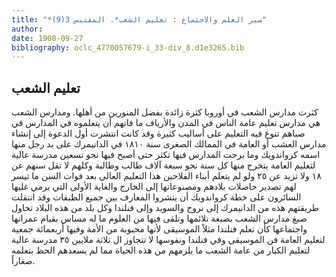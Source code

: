```yaml
---
title: "*سير العلم والاجتماع : تعليم الشعب*. المقتبس 3(9)"
author: 
date: 1908-09-27
bibliography: oclc_4770057679-i_33-div_8.d1e3265.bib
---
```




##  تعليم الشعب 


 كثرت مدارس الشعب في أوروبا كثرة زائدة بفضل المنورين من أهلها. ومدارس الشعب هي مدارس تعليم عامة الناس في المدن والأرياف ما فاتهم أن يتعلموه في المدارس في صباهم تنوع فيه التعليم على أساليب كثيرة وقد كانت انتشرت أول الدعوة إلى إنشاء مدارس العشب أو العامة في الممالك الصغرى سنة  ١٨١٠  في الدانيمرك على يد رجل منها اسمه كرواندويك وما برحت المدارس فيها تكثر حتى أصبح فيها نحو  تسعين  مدرسة عالية لتعليم العامة يتخرج منها كل سنة نحو  سبعة آلاف  طالب وطالبة وكلهم لا تقل سنهم عن  ١٨  ولا تزيد عن  ٢٥  ولو لم يتعلم أبناء الفلاحين هذا التعليم العالي بعد فوات السن ما تيسر لهم تصدير حاصلات بلادهم ومصنوعاتها إلى الخارج والغاية الأولى التي يرمي غليها السائرون على خطة كرواندويك أن ينشروا المعارف بين جميع الطبقات وقد انتقلت طريقتهم هذه من الدانيمرك إلى نروج والسويد وإلى فنلندا وكل بلد من هذه البلاد تحاول صبغ مدارس الشعب بصبغة تلائمها وتلقى فيها من العلوم ما له مساس بقيام عمرانها واجتماعها كأن تعلم فنلندا مثلاً الموسيقى لأنها محبوبة من الأمة وفيها  أربعمائة  جمعية لتعليم العامة فن الموسيقى وفي فنلندا ونفوسها لا تتجاوز ال  ثلاثة  ملايين  ٣٥  مدرسة عالية لتعليم الكبار من عامة الشعب ما يلزمهم من هذه الحياة مما لم يسعدهم الحظ بتعلمه صغاراً. 
